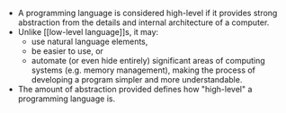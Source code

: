 - A programming language is considered high-level if it provides strong abstraction from the details and internal architecture of a computer.
- Unlike [[low-level language]]s, it may:
    - use natural language elements,
    - be easier to use, or
    - automate (or even hide entirely) significant areas of computing systems (e.g. memory management), making the process of developing a program simpler and more understandable.
- The amount of abstraction provided defines how "high-level" a programming language is.
